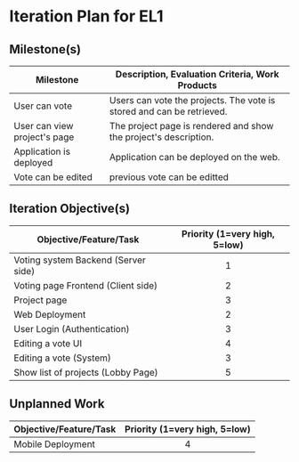 # Iteration Plan for EL1

## Milestone(s)

| Milestone | Description, Evaluation Criteria, Work Products |
|-----------|-----------------------------------------|
|  User can vote  | Users can vote the projects. The vote is stored and can be retrieved. |
|  User can view project's page  | The project page is rendered and show the project's description. |
|  Application is deployed  | Application can be deployed on the web. |
| Vote can be edited | previous vote can be editted |


## Iteration Objective(s)

| Objective/Feature/Task | Priority (1=very high, 5=low) |
|------------------------|:-----------------------------:|
| Voting system Backend (Server side) | 1 |
| Voting page Frontend (Client side) | 2 |
| Project page | 3 |
| Web Deployment | 2 |
| User Login (Authentication) | 3 |
| Editing a vote UI | 4 |
| Editing a vote (System) | 3 |
| Show list of projects (Lobby Page) | 5 |



## Unplanned Work


| Objective/Feature/Task | Priority (1=very high, 5=low) |
|------------------------|:-----------------------------:|
| Mobile Deployment | 4 |

